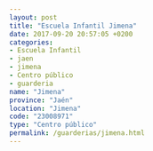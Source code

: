 ```yaml
---
layout: post
title: "Escuela Infantil Jimena"
date: 2017-09-20 20:57:05 +0200
categories:
- Escuela Infantil
- jaen
- jimena
- Centro público
- guarderia
name: "Jimena"
province: "Jaén"
location: "Jimena"
code: "23008971"
type: "Centro público"
permalink: /guarderias/jimena.html
---
```

